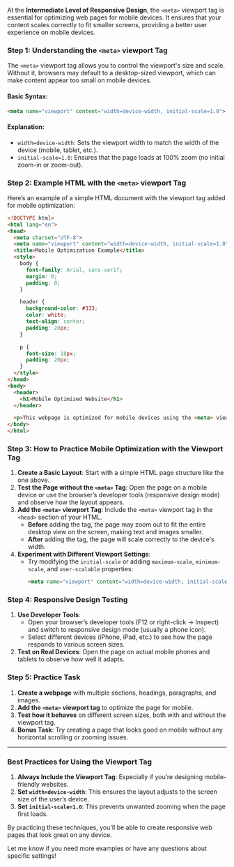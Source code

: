 At the **Intermediate Level of Responsive Design**, the `<meta>` viewport tag is essential for optimizing web pages for mobile devices. It ensures that your content scales correctly to fit smaller screens, providing a better user experience on mobile devices.

### Step 1: **Understanding the `<meta>` viewport Tag**

The `<meta>` viewport tag allows you to control the viewport's size and scale. Without it, browsers may default to a desktop-sized viewport, which can make content appear too small on mobile devices.

#### Basic Syntax:

```html
<meta name="viewport" content="width=device-width, initial-scale=1.0">
```

#### Explanation:
- `width=device-width`: Sets the viewport width to match the width of the device (mobile, tablet, etc.).
- `initial-scale=1.0`: Ensures that the page loads at 100% zoom (no initial zoom-in or zoom-out).

### Step 2: **Example HTML with the `<meta>` viewport Tag**

Here’s an example of a simple HTML document with the viewport tag added for mobile optimization:

```html
<!DOCTYPE html>
<html lang="en">
<head>
  <meta charset="UTF-8">
  <meta name="viewport" content="width=device-width, initial-scale=1.0">
  <title>Mobile Optimization Example</title>
  <style>
    body {
      font-family: Arial, sans-serif;
      margin: 0;
      padding: 0;
    }

    header {
      background-color: #333;
      color: white;
      text-align: center;
      padding: 20px;
    }

    p {
      font-size: 18px;
      padding: 20px;
    }
  </style>
</head>
<body>
  <header>
    <h1>Mobile Optimized Website</h1>
  </header>

  <p>This webpage is optimized for mobile devices using the <meta> viewport tag.</p>
</body>
</html>
```

### Step 3: **How to Practice Mobile Optimization with the Viewport Tag**

1. **Create a Basic Layout**: Start with a simple HTML page structure like the one above.
2. **Test the Page without the `<meta>` Tag**: Open the page on a mobile device or use the browser’s developer tools (responsive design mode) and observe how the layout appears.
3. **Add the `<meta>` viewport Tag**: Include the `<meta>` viewport tag in the `<head>` section of your HTML.
   - **Before** adding the tag, the page may zoom out to fit the entire desktop view on the screen, making text and images smaller.
   - **After** adding the tag, the page will scale correctly to the device's width.
4. **Experiment with Different Viewport Settings**:
   - Try modifying the `initial-scale` or adding `maximum-scale`, `minimum-scale`, and `user-scalable` properties:
     ```html
     <meta name="viewport" content="width=device-width, initial-scale=1.0, maximum-scale=1.0, user-scalable=no">
     ```

### Step 4: **Responsive Design Testing**

1. **Use Developer Tools**:
   - Open your browser’s developer tools (F12 or right-click → Inspect) and switch to responsive design mode (usually a phone icon).
   - Select different devices (iPhone, iPad, etc.) to see how the page responds to various screen sizes.
2. **Test on Real Devices**: Open the page on actual mobile phones and tablets to observe how well it adapts.

### Step 5: **Practice Task**

1. **Create a webpage** with multiple sections, headings, paragraphs, and images.
2. **Add the `<meta>` viewport tag** to optimize the page for mobile.
3. **Test how it behaves** on different screen sizes, both with and without the viewport tag.
4. **Bonus Task**: Try creating a page that looks good on mobile without any horizontal scrolling or zooming issues.

---

### Best Practices for Using the Viewport Tag

1. **Always Include the Viewport Tag**: Especially if you’re designing mobile-friendly websites.
2. **Set `width=device-width`**: This ensures the layout adjusts to the screen size of the user’s device.
3. **Set `initial-scale=1.0`**: This prevents unwanted zooming when the page first loads.

By practicing these techniques, you'll be able to create responsive web pages that look great on any device.

Let me know if you need more examples or have any questions about specific settings!